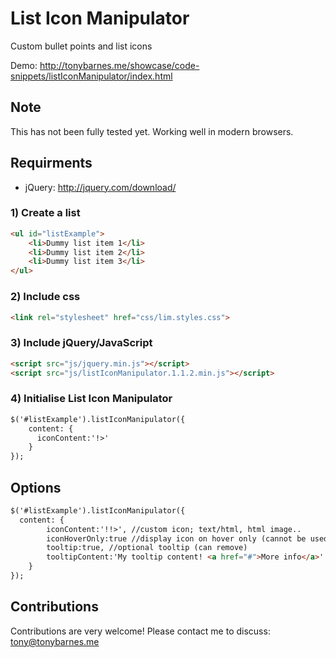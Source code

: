 # List Icon Manipulator
Custom bullet points and list icons

Demo: http://tonybarnes.me/showcase/code-snippets/listIconManipulator/index.html


## Note
This has not been fully tested yet. Working well in modern browsers.


## Requirments 
- jQuery: http://jquery.com/download/


### 1) Create a list
``` html
<ul id="listExample">
    <li>Dummy list item 1</li>
    <li>Dummy list item 2</li>
    <li>Dummy list item 3</li>
</ul>
```
  
### 2) Include css
``` html
<link rel="stylesheet" href="css/lim.styles.css">
```

### 3) Include jQuery/JavaScript
``` html
<script src="js/jquery.min.js"></script>
<script src="js/listIconManipulator.1.1.2.min.js"></script>
```

### 4) Initialise List Icon Manipulator
``` html
$('#listExample').listIconManipulator({
    content: {
      iconContent:'!>'
    }
});
```

## Options
``` html
$('#listExample').listIconManipulator({
  content: {
		iconContent:'!!>', //custom icon; text/html, html image..
		iconHoverOnly:true //display icon on hover only (cannot be used in conjunction with a tooltip)
		tooltip:true, //optional tooltip (can remove)
		tooltipContent:'My tooltip content! <a href="#">More info</a>' //tooltip content
	}
});
```


## Contributions

Contributions are very welcome! Please contact me to discuss: tony@tonybarnes.me